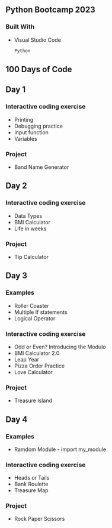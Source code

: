<!-- ABOUT THE PROJECT -->
## Python Bootcamp 2023

### Built With

* Visual Studio Code
  ```sh
  Python
  ```

## 100 Days of Code

## Day 1

  ### Interactive coding exercise
   * Printing
   * Debugging practice
   * Input function
   * Variables

  ### Project
   * Band Name Generator

## Day 2

  ### Interactive coding exercise
   * Data Types
   * BMI Calculator
   * Life in weeks

  ### Project
   * Tip Calculator

## Day 3

  ### Examples
   * Roller Coaster 
   * Multiple If statements
   * Logical Operator

  ### Interactive coding exercise
   * Odd or Even? Introducing the Modulo
   * BMI Calculator 2.0
   * Leap Year
   * Pizza Order Practice
   * Love Calculator

  ### Project
   * Treasure Island

## Day 4

  ### Examples
   * Ramdom Module - import my_module

  ### Interactive coding exercise
   * Heads or Tails
   * Bank Roulette
   * Treasure Map

  ### Project
   * Rock Paper Scissors





